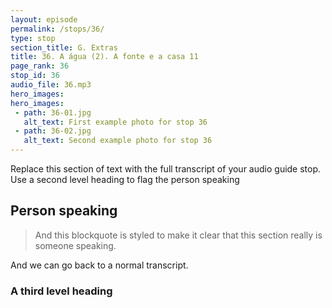 ```yaml
---
layout: episode
permalink: /stops/36/
type: stop
section_title: G. Extras
title: 36. A água (2). A fonte e a casa 11
page_rank: 36
stop_id: 36
audio_file: 36.mp3
hero_images:
hero_images:
 - path: 36-01.jpg
   alt_text: First example photo for stop 36
 - path: 36-02.jpg
   alt_text: Second example photo for stop 36
---
```


Replace this section of text with the full transcript of your audio guide stop. Use a second level heading to flag the person speaking

## Person speaking

> And this blockquote is styled to make it clear that this section really is someone speaking.

And we can go back to a normal transcript.

### A third level heading


